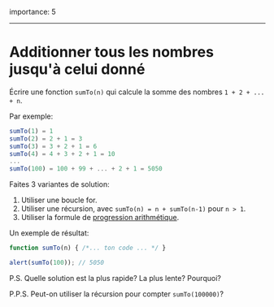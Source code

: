 importance: 5

---

# Additionner tous les nombres jusqu'à celui donné

Écrire une fonction `sumTo(n)` qui calcule la somme des nombres `1 + 2 + ... + n`.

Par exemple:

```js no-beautify
sumTo(1) = 1
sumTo(2) = 2 + 1 = 3
sumTo(3) = 3 + 2 + 1 = 6
sumTo(4) = 4 + 3 + 2 + 1 = 10
...
sumTo(100) = 100 + 99 + ... + 2 + 1 = 5050
```

Faites 3 variantes de solution:

1. Utiliser une boucle for.
2. Utiliser une récursion, avec `sumTo(n) = n + sumTo(n-1)` pour `n > 1`.
3. Utiliser la formule de [progression arithmétique](https://en.wikipedia.org/wiki/Arithmetic_progression).

Un exemple de résultat:

```js
function sumTo(n) { /*... ton code ... */ }

alert(sumTo(100)); // 5050
```

P.S. Quelle solution est la plus rapide? La plus lente? Pourquoi?

P.P.S. Peut-on utiliser la récursion pour compter `sumTo(100000)`?
